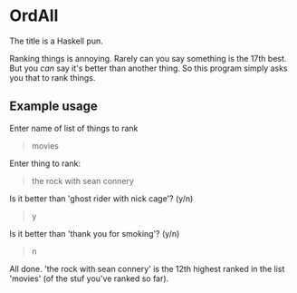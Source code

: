 # OrdAll

The title is a Haskell pun.

Ranking things is annoying. Rarely can you say something is the 17th best. But
you *can* say it's better than another thing. So this program simply asks you
that to rank things.

## Example usage

Enter name of list of things to rank
> movies

Enter thing to rank:
> the rock with sean connery

Is it better than 'ghost rider with nick cage'? (y/n)
> y

Is it better than 'thank you for smoking'? (y/n)
> n

All done. 'the rock with sean connery' is the 12th highest ranked in the list
'movies' (of the stuf you've ranked so far).

